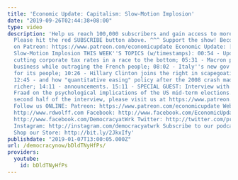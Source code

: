 ```yaml
---
title: 'Economic Update: Capitalism: Slow-Motion Implosion'
date: "2019-09-26T02:44:38+08:00"
type: video
description: 'Help us reach 100,000 subscribers and gain access to more studio time!
  Please hit the red SUBSCRIBE button above. ^^^ Support the show! Become an EU patron
  on Patreon: https://www.patreon.com/economicupdate Economic Update: [[S9 E01] Capitalism:
  Slow-Motion Implosion THIS WEEK''S TOPICS (w/timestamps): 00:54 - Updates on Canada
  cutting corporate tax rates in a race to the bottom; 05:31 - Macron pleases big
  business while outraging the French people; 08:02 - Italy''s new gov''t budget provides
  for its people; 10:26 - Hillary Clinton joins the right in scapegoating immigrants;
  12:45 - and how "quantitative easing" policy after the 2008 crash made the rich
  richer; 14:11 - announcements. 15:11 - SPECIAL GUEST: Interview with Dr Harriet
  Fraad on the psychological implications of the US mid-term elections. To watch the
  second half of the interview, please visit us at https://www.patreon.com/economicupdate
  Follow us ONLINE: Patreon: https://www.patreon.com/economicupdate Websites: http://www.democracyatwork.info/economicupdate
  http://www.rdwolff.com Facebook: http://www.facebook.com/EconomicUpdate http://www.facebook.com/RichardDWolff
  http://www.facebook.com/DemocracyatWrk Twitter: http://twitter.com/profwolff http://twitter.com/democracyatwrk
  Instagram: http://instagram.com/democracyatwrk Subscribe to our podcast: http://economicupdate.libsyn.com
  Shop our Store: http://bit.ly/2JkxIfy'
publishdate: "2019-01-07T13:00:05.000Z"
url: /democracynow/bDldTNyHfPs/
providers:
  youtube:
    id: bDldTNyHfPs
---
```

